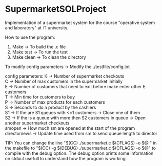 # SupermarketSOLProject
Implementation of a supermarket system for the course "operative system and laboratory" at IT university.

How to use the program:

1) Make -> To build the .c file
2) Make test -> To run the test 
3) Make clean -> To clean the directory 

To modify config parameters -> Modify the ./testfile/config.txt

config parameters:
K -> Number of supermarket checkouts  
C -> Number of max customers in the supermarket initially  
E -> Number of customers that need to exit before make enter other E customers  
T -> Min time for customers to buy  
P -> Number of max products for each customers  
S -> Seconds to do a product by the cashiers  
S1 -> If the are S1 queues with <=1 customers -> Close one of them  
S2 -> If the is a queue with more then S2 customers in queue -> Open another supermarket checkouts  
smopen -> How much sm are opened at the start of the program  
directornews -> Update time used from sm to send queue length to director   


TIP: You can change the line "$(CC) ./supermarket.c $(CFLAGS) -o $@ " in the makefile to "$(CC) -g $(DEBUG) ./supermarket.c $(CFLAGS) -o $@" to compile with the debug option. The debug option prints some information on stdout usefull to understand how the program is working.

